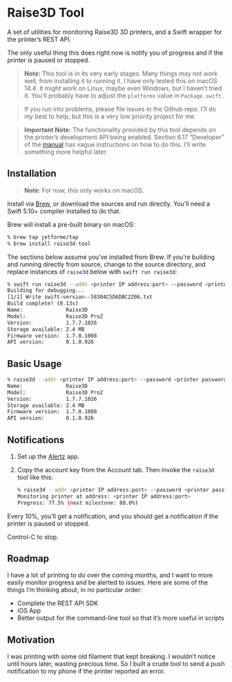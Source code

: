 # Raise3D Tool

A set of utilities for monitoring Raise3D 3D printers, and a Swift wrapper for the printer’s REST API.

The only useful thing this does right now is notify you of progress and if the printer is paused or
stopped.

> **Note:** This tool is in its very early stages. Many things may not work well, from installing it to running it. I have only tested this on macOS 14.4. It might work on Linux, maybe even Windows, but I haven’t tried it. You’ll probably have to adjust the `platforms` value in `Package.swift`.

> If you run into problems, please file issues in the Github repo. I’ll do my best to help, but this
is a very low priority project for me.

> **Important Note:** The functionality provided by this tool depends on the printer’s development
API being enabled. Section 6.17 “Developer” of the [manual](https://support.raise3d.com/tree.html?cid=17&sid=887) has vague instructions on how to do this. I’ll write something more helpful later.

## Installation

> **Note**: For now, this only works on macOS.

Install via [Brew](https://brew.sh), or download the sources and run directly. You’ll need a Swift 5.10+ compiler
installed to do that.

Brew will install a pre-built binary on macOS:

```bash
% brew tap jetforme/tap
% brew install raise3d-tool 
```

The sections below assume you’ve installed from Brew. If you’re building and running directly from source, change to the source directory, and replace instances of `raise3d` below with `swift run raise3d`:

```bash
% swift run raise3d --addr <printer IP address:port> --password <printer password> info
Building for debugging...
[1/1] Write swift-version--58304C5D6DBC2206.txt
Build complete! (0.13s)
Name:              Raise3D
Model:             Raise3D Pro2
Version:           1.7.7.1026
Storage available: 2.4 MB
Firmware version:  1.7.0.1008
API version:       0.1.0.926
```


## Basic Usage

```bash
% raise3d --addr <printer IP address:port> --password <printer password> info
Name:              Raise3D
Model:             Raise3D Pro2
Version:           1.7.7.1026
Storage available: 2.4 MB
Firmware version:  1.7.0.1008
API version:       0.1.0.926
```


## Notifications

1. Set up the [Alertz](https://alertzy.app) app.
2. Copy the account key from the Account tab. Then invoke the `raise3d` tool like this:

	```bash
	% raise3d --addr <printer IP address:port> --password <printer password> info
	Monitoring printer at address: <printer IP address:port>
	Progress: 77.5% (next milestone: 80.0%)
	```

Every 10%, you’ll get a notification, and you should get a notification if the printer is paused or stopped.

Control-C to stop.

## Roadmap

I have a lot of printing to do over the coming months, and I want to more easily monitor progress and be
alerted to issues. Here are some of the things I’m thinking about, in no particular order:

* Complete the REST API SDK
* iOS App
* Better output for the command-line tool so that it’s more useful in scripts


## Motivation

I was printing with some old filament that kept breaking. I wouldn’t notice until hours later, wasting
precious time. So I built a crude tool to send a push notification to my phone if the printer reported an
error.


